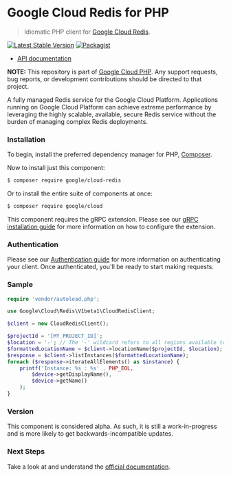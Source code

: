 # Google Cloud Redis for PHP

> Idiomatic PHP client for [Google Cloud Redis](https://cloud.google.com/memorystore/).

[![Latest Stable Version](https://poser.pugx.org/google/cloud-redis/v/stable)](https://packagist.org/packages/google/cloud-redis) [![Packagist](https://img.shields.io/packagist/dm/google/cloud-redis.svg)](https://packagist.org/packages/google/cloud-redis)

* [API documentation](http://googlecloudplatform.github.io/google-cloud-php/#/docs/cloud-redis/latest)

**NOTE:** This repository is part of [Google Cloud PHP](https://github.com/googlecloudplatform/google-cloud-php). Any
support requests, bug reports, or development contributions should be directed to
that project.

A fully managed Redis service for the Google Cloud Platform. Applications running on Google Cloud Platform can achieve
extreme performance by leveraging the highly scalable, available, secure Redis service without the burden of managing complex Redis deployments.

### Installation

To begin, install the preferred dependency manager for PHP, [Composer](https://getcomposer.org/).

Now to install just this component:

```sh
$ composer require google/cloud-redis
```

Or to install the entire suite of components at once:

```sh
$ composer require google/cloud
```

This component requires the gRPC extension. Please see our [gRPC installation guide](https://cloud.google.com/php/grpc)
for more information on how to configure the extension.

### Authentication

Please see our [Authentication guide](https://github.com/GoogleCloudPlatform/google-cloud-php/blob/master/AUTHENTICATION.md) for more information
on authenticating your client. Once authenticated, you'll be ready to start making requests.

### Sample

```php
require 'vendor/autoload.php';

use Google\Cloud\Redis\V1beta1\CloudRedisClient;

$client = new CloudRedisClient();

$projectId = '[MY_PROJECT_ID]';
$location = '-'; // The '-' wildcard refers to all regions available to the project for the listInstances method
$formattedLocationName = $client->locationName($projectId, $location);
$response = $client->listInstances($formattedLocationName);
foreach ($response->iterateAllElements() as $instance) {
    printf('Instance: %s : %s' . PHP_EOL,
        $device->getDisplayName(),
        $device->getName()
    );
}
```

### Version

This component is considered alpha. As such, it is still a work-in-progress and is more likely to get backwards-incompatible updates.

### Next Steps

Take a look at and understand the [official documentation](https://cloud.google.com/memorystore/docs/).
